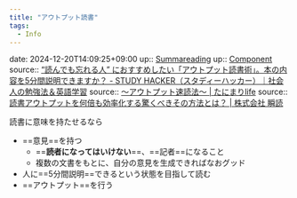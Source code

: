 ```yaml
---
title: "アウトプット読書"
tags:
  - Info
---
```


date: 2024-12-20T14:09:25+09:00
up:: [Summareading](Bar/Summareading.md)
up:: [Component](../Bar/Novel/Chaos/Component.md)
source:: [“読んでも忘れる人” におすすめしたい「アウトプット読書術」。本の内容を5分間説明できますか？ - STUDY HACKER（スタディーハッカー）｜社会人の勉強法＆英語学習](https://studyhacker.net/columns/output-reading)
source:: [〜アウトプット速読法〜 | たにまりlife](https://tanicomarico-life.com/%E8%AA%AD%E3%82%93%E3%81%A0%E6%9C%AC%E3%81%AB%E3%81%A4%E3%81%84%E3%81%A6%E2%91%A0%E3%80%80%E3%80%9C%E3%82%A2%E3%82%A6%E3%83%88%E3%83%97%E3%83%83%E3%83%88%E9%80%9F%E8%AA%AD%E6%B3%95%E3%80%9C)
source:: [読書アウトプットを何倍も効率化する驚くべきその方法とは？ | 株式会社 瞬読](https://syundoku.jp/speed-reading/reading-output#%E3%83%96%E3%82%AF%E3%83%AD%E3%82%B0)

読書に意味を持たせるなら
- ==意見==を持つ
	- ==**読者になってはいけない**==、==記者==になること
	- 複数の文書をもとに、自分の意見を生成できればなおグッド
- 人に==5分間説明==できるという状態を目指して読む
- ==アウトプット==を行う

